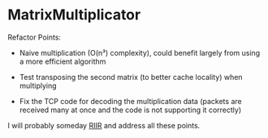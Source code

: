 # MatrixMultiplicator

Refactor Points:
- Naive multiplication (O(n³) complexity), could benefit largely from using a more efficient algorithm
  
- Test transposing the second matrix (to better cache locality) when multiplying

- Fix the TCP code for decoding the multiplication data (packets are received many at once and the code is not supporting it correctly)

I will probably someday [RIIR]([https://link-url-here.org](https://transitiontech.ca/random/RIIR)https://transitiontech.ca/random/RIIR) and address all these points.


